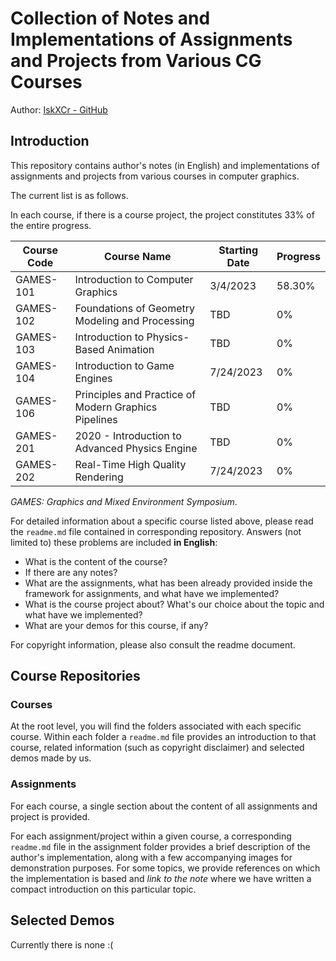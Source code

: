 # Collection of Notes and Implementations of Assignments and Projects from Various CG Courses

Author: [IskXCr - GitHub](https://github.com/IskXCr)

## Introduction

This repository contains author's notes (in English) and implementations of assignments and projects from various courses in computer graphics.

The current list is as follows. 

In each course, if there is a course project, the project constitutes 33% of the entire progress.

| Course Code | Course Name                                          | Starting Date | Progress |
| ----------- | ---------------------------------------------------- | ------------- | -------- |
| GAMES-101   | Introduction to Computer Graphics                    | 3/4/2023      | 58.30%   |
| GAMES-102   | Foundations of Geometry Modeling and Processing      | TBD           | 0%       |
| GAMES-103   | Introduction to Physics-Based Animation              | TBD           | 0%       |
| GAMES-104   | Introduction to Game Engines                         | 7/24/2023     | 0%       |
| GAMES-106   | Principles and Practice of Modern Graphics Pipelines | TBD           | 0%       |
| GAMES-201   | 2020 - Introduction to Advanced Physics Engine       | TBD           | 0%       |
| GAMES-202   | Real-Time High Quality Rendering                     | 7/24/2023     | 0%       |

*GAMES: Graphics and Mixed Environment Symposium*.

For detailed information about a specific course listed above, please read the `readme.md` file contained in corresponding repository. Answers (not limited to) these problems are included **in English**:

- What is the content of the course?
- If there are any notes?
- What are the assignments, what has been already provided inside the framework for assignments, and what have we implemented?
- What is the course project about? What's our choice about the topic and what have we implemented?
- What are your demos for this course, if any?

For copyright information, please also consult the readme document.



## Course Repositories

### Courses

At the root level, you will find the folders associated with each specific course. Within each folder a `readme.md` file provides an introduction to that course, related information (such as copyright disclaimer) and selected demos made by us.

### Assignments

For each course, a single section about the content of all assignments and project is provided.

For each assignment/project within a given course, a corresponding `readme.md` file in the assignment folder provides a brief description of the author's implementation, along with a few accompanying images for demonstration purposes. For some topics, we provide references on which the implementation is based and *link to the note* where we have written a compact introduction on this particular topic.

## Selected Demos

Currently there is none :(
